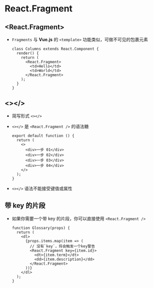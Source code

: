# React.Fragment

## \<React.Fragment>

  - `Fragments` 与 **Vue.js** 的 `<template>` 功能类似，可做不可见的包裹元素

    ```react&#x20;jsx
    class Columns extends React.Component {
      render() {
        return (
          <React.Fragment>
            <td>Hello</td>
            <td>World</td>
          </React.Fragment>
        );
      }
    }
    ```

## <>\</>

  - 简写形式 `<></>`

  - `<></>` 是 `<React.Fragment />` 的语法糖

    ```react&#x20;jsx
    export default function () {
      return (
        <>
          <div>一步 01</div>
          <div>一步 02</div>
          <div>一步 03</div>
          <div>一步 04</div>
        </>
      );
    }
    ```

  - `<></>` 语法不能接受键值或属性

## 带 key 的片段

  - 如果你需要一个带 key 的片段，你可以直接使用 `<React.Fragment />`

    ```react&#x20;jsx
    function Glossary(props) {
      return (
        <dl>
          {props.items.map(item => (
            // 没有`key`，将会触发一个key警告
            <React.Fragment key={item.id}>
              <dt>{item.term}</dt>
              <dd>{item.description}</dd>
            </React.Fragment>
          ))}
        </dl>
      );
    }
    ```
